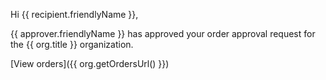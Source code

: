 Hi {{ recipient.friendlyName }},

{{ approver.friendlyName }} has approved your order approval request for the {{ org.title }} organization.

[View orders]({{ org.getOrdersUrl() }})
